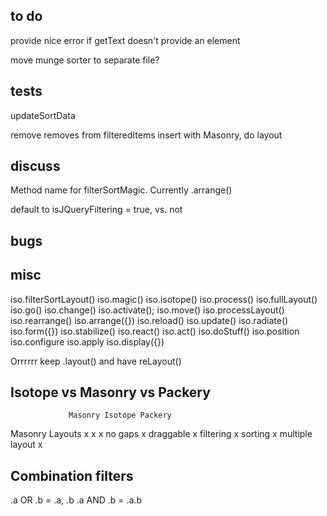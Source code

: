 ## to do

provide nice error if getText doesn't provide an element

move munge sorter to separate file?

## tests

updateSortData

remove removes from filteredItems
insert with Masonry, do layout

## discuss

Method name for filterSortMagic. Currently .arrange()

default to isJQueryFiltering = true, vs. not

## bugs

## misc

iso.filterSortLayout()
iso.magic()
iso.isotope()
iso.process()
iso.fullLayout()
iso.go()
iso.change()
iso.activate();
iso.move()
iso.processLayout()
iso.rearrange()
iso.arrange({})
iso.reload()
iso.update()
iso.radiate()
iso.form({})
iso.stabilize()
iso.react()
iso.act()
iso.doStuff()
iso.position
iso.configure
iso.apply
iso.display({})


Orrrrrr keep .layout() and have reLayout()


## Isotope vs Masonry vs Packery

                 Masonry Isotope Packery
Masonry Layouts     x        x       x
no gaps                              x
draggable                            x
filtering                    x
sorting                      x
multiple layout              x


## Combination filters

.a OR .b = .a, .b
.a AND .b = .a.b

